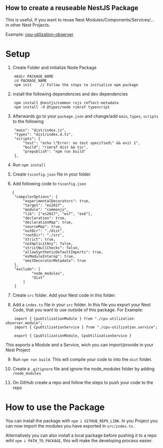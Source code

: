 ## How to create a reuseable NestJS Package

This is useful, if you want to reuse Nest Modules/Components/Services/... in other Nest Projects.

Example: [cpu-utilization-observer](https://github.com/ccims/cpu-utilization-observer)

# Setup

1. Create Folder and initialize Node Package

```
    mkdir PACKAGE_NAME
    cd PACKAGE_NAME
    npm init    // Follow the steps to initialize npm package 
```

2. install the following dependencies and dev dependencies

```
    npm install @nestjs/common rxjs reflect-metadata
    npm install -d @types/node rimraf typescript
```

3. Afterwards go to your `package.json` and change/add `main`, `types`, `scripts` to the following

```
    "main": "dist/index.js",
    "types": "dist/index.d.ts",
    "scripts": {
        "test": "echo \"Error: no test specified\" && exit 1",
        "build": "rimraf dist && tsc",
        "prepublish": "npm run build"
    },
```

4. Run `npm install`

5. Create `tsconfig.json` file in your folder

6. Add following code to `tsconfig.json`

```
   { 
    "compilerOptions": {
        "experimentalDecorators": true,
        "target": "es2017",
        "module": "commonjs",
        "lib": ["es2017", "es7", "es6"],
        "declaration": true,
        "declarationMap": true,
        "sourceMap": true,
        "outDir": "./dist",
        "rootDir": "./src",
        "strict": true,
        "noImplicitAny": false,
        "strictNullChecks": false,
        "allowSyntheticDefaultImports": true,
        "esModuleInterop": true,
        "emitDecoratorMetadata": true
    },
    "exclude": [
            "node_modules",
            "dist"
        ]
    }
```

7. Create `src` folder. Add your Nest code in this folder.

8. Add a `index.ts` file in your `src` folder. In this file you export your Nest Code, that you want to use outside of this package. For Example:

```
    import { CpuUtilizationModule } from "./cpu-utilization-observer.module";
    import { CpuUtilizationService } from "./cpu-utilization.service";

    export { CpuUtilizationModule, CpuUtilizationService }
```

This exports a Module and a Service, wich you can import/provide in your Nest Project

9. Run `npm run build`. This will compile your code to into the `dist` folder.

10. Create a `.gitignore` file and ignore the node_modules folder by adding `/node_modules`

11. On GitHub create a repo and follow the steps to push your code to the repo

# How to use the Package

You can install the package with `npm i GITHUB_REPO_LINK`. In you Project you can now import the modules you have exported in `src/index.ts`.

Alternatively you can also install a local package before pushing it to a repo wiht `npm i PATH_TO_PACKAGE`, this will make the developing process easier.
